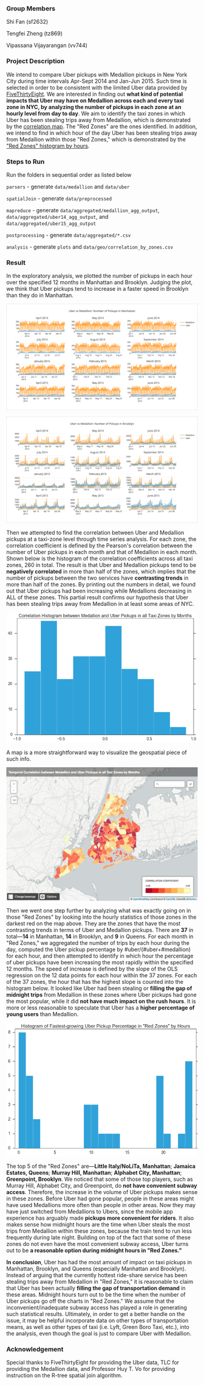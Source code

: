 ### Group Members
            
Shi Fan (sf2632)
       
Tengfei Zheng (tz869)

Vipassana Vijayarangan (vv744)

### Project Description

We intend to compare Uber pickups with Medallion pickups in New York City during time intervals Apr-Sept 2014 and Jan-Jun 2015. Such time is selected in order to be consistent with the limited Uber data provided by [FiveThirtyEight](https://github.com/fivethirtyeight/uber-tlc-foil-response). We are interested in finding out **what kind of potential impacts that Uber may have on Medallion across each and every taxi zone in NYC, by analyzing the number of pickups in each zone at an hourly level from day to day**. We aim to identify the taxi zones in which Uber has been stealing trips away from Medallion, which is demonstrated by the [correlation map](https://raw.githubusercontent.com/fanshi118/UberTaxi/master/plots/correlation_map.png). The "Red Zones" are the ones identified. In addition, we intend to find in which hour of the day Uber has been stealing trips away from Medallion within those "Red Zones," which is demonstrated by the ["Red Zones" histogram by hours](https://raw.githubusercontent.com/fanshi118/UberTaxi/master/plots/redzone_histogram_hour.png).

### Steps to Run

Run the folders in sequential order as listed below

`parsers` - generate `data/medallion` and `data/uber`

`spatialJoin` - generate `data/preprocessed`

`mapreduce` - generate `data/aggregated/medallion_agg_output`, `data/aggregated/uber14_agg_output`, and `data/aggregated/uber15_agg_output`

`postprocessing` - generate `data/aggregated/*.csv`

`analysis` - generate `plots` and `data/geo/correlation_by_zones.csv`

### Result

In the exploratory analysis, we plotted the number of pickups in each hour over the specified 12 months in Manhattan and Brooklyn. Judging the plot, we think that Uber pickups tend to increase in a faster speed in Brooklyn than they do in Manhattan.

![Alt text](plots/Pickups_in_Manhattan.png)

![Alt text](plots/Pickups_in_Brooklyn.png)

Then we attempted to find the correlation between Uber and Medallion pickups at a taxi-zone level through time series analysis. For each zone, the correlation coefficient is defined by the Pearson's correlation between the number of Uber pickups in each month and that of Medallion in each month. Shown below is the histogram of the correlation coefficients across all taxi zones, 260 in total. The result is that Uber and Medallion pickups tend to be **negatively correlated** in more than half of the zones, which implies that the number of pickups between the two services have **contrasting trends** in more than half of the zones. By printing out the numbers in detail, we found out that Uber pickups had been increasing while Medallions decreasing in ALL of these zones. This partial result confirms our hypothesis that Uber has been stealing trips away from Medallion in at least some areas of NYC.

![Alt text](plots/correlation_histogram.png)

A map is a more straightforward way to visualize the geospatial piece of such info.

![Alt text](plots/correlation_map.png)

Then we went one step further by analyzing what was exactly going on in those "Red Zones" by looking into the hourly statistics of those zones in the darkest red on the map above. They are the zones that have the most contrasting trends in terms of Uber and Medallion pickups. There are **37** in total—**14** in Manhattan, **14** in Brooklyn, and **9** in Queens. For each month in "Red Zones," we aggregated the number of trips by each hour during the day, computed the Uber pickup percentage by #uber/(#uber+#medallion) for each hour, and then attempted to identify in which hour the percentage of uber pickups have been increasing the most rapidly within the specified 12 months. The speed of increase is defined by the slope of the OLS regression on the 12 data points for each hour within the 37 zones. For each of the 37 zones, the hour that has the highest slope is counted into the histogram below. It looked like Uber had been stealing or **filling the gap of midnight trips** from Medallion in these zones where Uber pickups had gone the most popular, while it did **not have much impact on the rush hours**. It is more or less reasonable to speculate that Uber has a **higher percentage of young users** than Medallion.

![Alt text](plots/redzone_histogram_hour.png)

The top 5 of the "Red Zones" are—**Little Italy/NoLiTa, Manhattan**; **Jamaica Estates, Queens**; **Murray Hill, Manhattan**; **Alphabet City, Manhattan**; **Greenpoint, Brooklyn**. We noticed that some of those top players, such as Murray Hill, Alphabet City, and Greenpoint, do **not have convenient subway access**. Therefore, the increase in the volume of Uber pickups makes sense in these zones. Before Uber had gone popular, people in these areas might have used Medallions more often than people in other areas. Now they may have just switched from Medallions to Ubers, since the mobile app experience has arguably made **pickups more convenient for riders**. It also makes sense how midnight hours are the time when Uber steals the most trips from Medallion within these zones, because the train tend to run less frequently during late night. Building on top of the fact that some of these zones do not even have the most convenient subway access, Uber turns out to be **a reasonable option during midnight hours in "Red Zones."**

**In conclusion**, Uber has had the most amount of impact on taxi pickups in Manhattan, Brooklyn, and Queens (especially Manhattan and Brooklyn). Instead of arguing that the currently hottest ride-share service has been stealing trips away from Medallion in "Red Zones," it is reasonable to claim that Uber has been actually **filling the gap of transportation demand** in these areas. Midnight hours turn out to be the time when the number of Uber pickups go off the charts in "Red Zones." We assume that the inconvenient/inadequate subway access has played a role in generating such statistical results. Ultimately, in order to get a better handle on the issue, it may be helpful incorporate data on other types of transportation means, as well as other types of taxi (i.e. Lyft, Green Boro Taxi, etc.), into the analysis, even though the goal is just to compare Uber with Medallion.

### Acknowledgement

Special thanks to FiveThirtyEight for providing the Uber data, TLC for providing the Medallion data, and Professor Huy T. Vo for providing instruction on the R-tree spatial join algorithm.
